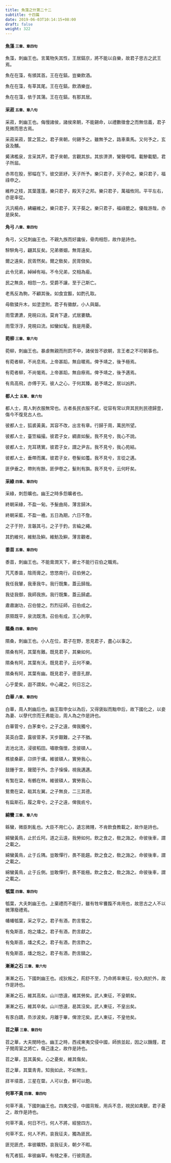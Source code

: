 ```yaml
---
title: 魚藻之什第二十二
subtitle: 十四篇
date: 2019-06-03T10:14:15+08:00
draft: false
weight: 322
---
```



<h4 id="22.1">魚藻 <small>三章、章四句</small></h4>

<div class="alert alert-dark" role="alert">
  魚藻，刺幽王也。言萬物失其性，王居鎬京，將不能以自樂，故君子思古之武王焉。
</div>

<p id="22.1.1">魚在在藻，有頒其首。王在在鎬，豈樂飲酒。</p>
<p id="22.1.2">魚在在藻，有莘其尾。王在在鎬，飲酒樂豈。</p>
<p id="22.1.3">魚在在藻，依于其蒲。王在在鎬，有那其居。</p>


<h4 id="22.2">采菽 <small>五章、章八句</small></h4>

<div class="alert alert-dark" role="alert">
  采菽，刺幽王也。侮慢諸侯，諸侯來朝，不能錫命，以禮數徵會之而無信義，君子見微而思古焉。
</div>

<p id="22.2.1">采菽采菽，筐之筥之。君子來朝，何錫予之。雖無予之，路車乘馬。又何予之，玄袞及黼。</p>
<p id="22.2.2">觱沸檻泉，言采其芹。君子來朝，言觀其旂。其旂淠淠，鸞聲嘒嘒。載驂載駟，君子所屆。</p>
<p id="22.2.3">赤芾在股，邪幅在下。彼交匪紓，天子所予。樂只君子，天子命之。樂只君子，福祿申之。</p>
<p id="22.2.4">維柞之枝，其葉蓬蓬。樂只君子，殿天子之邦。樂只君子，萬福攸同。平平左右，亦是率從。</p>
<p id="22.2.5">汎汎楊舟，紼纚維之。樂只君子，天子葵之。樂只君子，福祿膍之。優哉游哉，亦是戾矣。</p>


<h4 id="22.3">角弓 <small>八章、章四句</small></h4>

<div class="alert alert-dark" role="alert">
  角弓，父兄刺幽王也。不親九族而好讒佞，骨肉相怨，故作是詩也。
</div>

<p id="22.3.1">騂騂角弓，翩其反矣。兄弟昬姻，無胥遠矣。</p>
<p id="22.3.2">爾之遠矣，民胥然矣。爾之敎矣，民胥傚矣。</p>
<p id="22.3.3">此令兄弟，綽綽有裕。不令兄弟，交相為瘉。</p>
<p id="22.3.4">民之無良，相怨一方。受爵不讓，至于己斯亡。</p>
<p id="22.3.5">老馬反為駒，不顧其後。如食宜饇，如酌孔取。</p>
<p id="22.3.6">毋敎猱升木，如塗塗附。君子有徽猷，小人與屬。</p>
<p id="22.3.7">雨雪瀌瀌，見晛曰消。莫肯下遺，式居婁驕。</p>
<p id="22.3.8">雨雪浮浮，見晛曰流。如蠻如髦，我是用憂。</p>


<h4 id="22.4">菀柳 <small>三章、章六句</small></h4>

<div class="alert alert-dark" role="alert">
  菀柳，刺幽王也。暴虐無親而刑罰不中，諸侯皆不欲朝，言王者之不可朝事也。
</div>

<p id="22.4.1">有菀者柳，不尚息焉。上帝甚蹈，無自暱焉。俾予靖之，後予極焉。</p>
<p id="22.4.2">有菀者柳，不尚愒焉。上帝甚蹈，無自瘵焉。俾予靖之，後予邁焉。</p>
<p id="22.4.3">有鳥高飛，亦傅于天。彼人之心，于何其臻。曷予靖之，居以凶矜。</p>


<h4 id="22.5">都人士 <small>五章、章六句</small></h4>

<div class="alert alert-dark" role="alert">
  都人士，周人刺衣服無常也。古者長民衣服不貳，從容有常以齊其民則民德歸壹，傷今不復見古人也。
</div>

<p id="22.5.1">彼都人士，狐裘黃黃。其容不改，出言有章。行歸于周，萬民所望。</p>
<p id="22.5.2">彼都人士，臺笠緇撮。彼君子女，綢直如髮。我不見兮，我心不說。</p>
<p id="22.5.3">彼都人士，充耳琇實。彼君子女，謂之尹吉。我不見兮，我心苑結。</p>
<p id="22.5.4">彼都人士，垂帶而厲。彼君子女，卷髮如蠆。我不見兮，言從之邁。</p>
<p id="22.5.5">匪伊垂之，帶則有餘。匪伊卷之，髮則有旟。我不見兮，云何盱矣。</p>


<h4 id="22.6">采綠 <small>四章、章四句</small></h4>

<div class="alert alert-dark" role="alert">
  采綠，刺怨曠也。幽王之時多怨曠者也。
</div>

<p id="22.6.1">終朝采綠，不盈一匊。予髮曲局，薄言歸沐。</p>
<p id="22.6.2">終朝采藍，不盈一襜。五日為期，六日不詹。</p>
<p id="22.6.3">之子于狩，言韔其弓。之子于釣，言綸之繩。</p>
<p id="22.6.4">其釣維何，維魴及鱮。維魴及鱮，薄言觀者。</p>


<h4 id="22.7">黍苗 <small>五章、章四句</small></h4>

<div class="alert alert-dark" role="alert">
  黍苗，刺幽王也。不能膏潤天下，卿士不能行召伯之職焉。
</div>

<p id="22.7.1">芃芃黍苗，陰雨膏之。悠悠南行，召伯勞之。</p>
<p id="22.7.2">我任我輦，我車我牛。我行既集，蓋云歸哉。</p>
<p id="22.7.3">我徒我御，我師我旅。我行既集，蓋云歸處。</p>
<p id="22.7.4">肅肅謝功，召伯營之。烈烈征師，召伯成之。</p>
<p id="22.7.5">原隰既平，泉流既清。召伯有成，王心則寧。</p>


<h4 id="22.8">隰桑 <small>四章、章四句</small></h4>

<div class="alert alert-dark" role="alert">
  隰桑，刺幽王也。小人在位，君子在野，思見君子，盡心以事之。
</div>

<p id="22.8.1">隰桑有阿，其葉有難。既見君子，其樂如何。</p>
<p id="22.8.2">隰桑有阿，其葉有沃。既見君子，云何不樂。</p>
<p id="22.8.3">隰桑有阿，其葉有幽。既見君子，德音孔膠。</p>
<p id="22.8.4">心乎愛矣，遐不謂矣。中心藏之，何日忘之。</p>


<h4 id="22.9">白華 <small>八章、章四句</small></h4>

<div class="alert alert-dark" role="alert">
  白華，周人刺幽后也。幽王取申女以為后，又得褒姒而黜申后，故下國化之，以妾為妻、以孽代宗而王弗能治，周人為之作是詩也。
</div>

<p id="22.9.1">白華菅兮，白茅束兮。之子之遠，俾我獨兮。</p>
<p id="22.9.2">英英白雲，露彼菅茅。天步艱難，之子不猶。</p>
<p id="22.9.3">滮池北流，浸彼稻田。嘯歌傷懷，念彼碩人。</p>
<p id="22.9.4">樵彼桑薪，卬烘于煁。維彼碩人，實勞我心。</p>
<p id="22.9.5">鼓鍾于宮，聲聞于外。念子懆懆，視我邁邁。</p>
<p id="22.9.6">有鶖在梁，有鶴在林。維彼碩人，實勞我心。</p>
<p id="22.9.7">鴛鴦在梁，戢其左翼。之子無良，二三其德。</p>
<p id="22.9.8">有扁斯石，履之卑兮。之子之遠，俾我疧兮。</p>


<h4 id="22.10">綿蠻 <small>三章、章八句</small></h4>

<div class="alert alert-dark" role="alert">
  緜蠻，微臣刺亂也。大臣不用仁心，遺忘微賤，不肯飲食教載之，故作是詩也。
</div>

<p id="22.10.1">綿蠻黃鳥，止於丘阿。道之云遠，我勞如何。飲之食之，敎之誨之。命彼後車，謂之載之。</p>
<p id="22.10.2">綿蠻黃鳥，止于丘隅。豈敢憚行，畏不能趨。飲之食之，敎之誨之。命彼後車，謂之載之。</p>
<p id="22.10.3">綿蠻黃鳥，止于丘側。豈敢憚行，畏不能極。飲之食之，敎之誨之。命彼後車，謂之載之。</p>


<h4 id="22.11">瓠葉 <small>四章、章四句</small></h4>

<div class="alert alert-dark" role="alert">
  瓠葉，大夫刺幽王也。上棄禮而不能行，雖有牲牢饔餼不肯用也，故思古之人不以微薄廢禮焉。
</div>

<p id="22.11.1">幡幡瓠葉，采之亨之。君子有酒，酌言嘗之。</p>
<p id="22.11.2">有兔斯首，炮之燔之。君子有酒，酌言獻之。</p>
<p id="22.11.3">有兔斯首，燔之炙之。君子有酒，酌言酢之。</p>
<p id="22.11.4">有兔斯首，燔之炮之。君子有酒，酌言醻之。</p>


<h4 id="22.12">漸漸之石 <small>三章、章六句</small></h4>

<div class="alert alert-dark" role="alert">
  漸漸之石，下國刺幽王也。戎狄叛之，荊舒不至，乃命將率東征，役久病於外，故作是詩也。
</div>

<p id="22.12.1">漸漸之石，維其高矣。山川悠遠，維其勞矣。武人東征，不皇朝矣。</p>
<p id="22.12.2">漸漸之石，維其卒矣。山川悠遠，曷其沒矣。武人東征，不皇出矣。</p>
<p id="22.12.3">有豕白蹢，烝涉波矣。月離于畢，俾滂沱矣。武人東征，不皇他矣。</p>


<h4 id="22.13">苕之華 <small>三章、章四句</small></h4>

<div class="alert alert-dark" role="alert">
  苕之華，大夫閔時也。幽王之時，西戎東夷交侵中國，師旅並起，因之以饑饉，君子閔周室之將亡，傷己逢之，故作是詩也。
</div>

<p id="22.13.1">苕之華，芸其黃矣。心之憂矣，維其傷矣。</p>
<p id="22.13.2">苕之華，其葉靑靑。知我如此，不如無生。</p>
<p id="22.13.3">牂羊墳首，三星在罶。人可以食，鮮可以飽。</p>


<h4 id="22.14">何草不黃 <small>四章、章四句</small></h4>

<div class="alert alert-dark" role="alert">
  何草不黃，下國刺幽王也。四夷交侵，中國背叛，用兵不息，視民如禽獸，君子憂之，故作是詩也。
</div>

<p id="22.14.1">何草不黃，何日不行。何人不將，經營四方。</p>
<p id="22.14.2">何草不玄，何人不矜。哀我征夫，獨為匪民。</p>
<p id="22.14.3">匪兕匪虎，率彼曠野。哀我征夫，朝夕不暇。</p>
<p id="22.14.4">有芃者狐，率彼幽草。有棧之車，行彼周道。</p>

